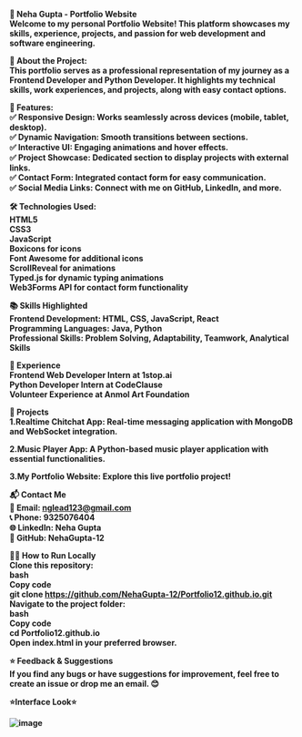 <b>  🚀 Neha Gupta - Portfolio Website <b> <br>
Welcome to my personal Portfolio Website! This platform showcases my skills, experience, projects, and passion for web development and software engineering.

  📄 About the Project:<br>
This portfolio serves as a professional representation of my journey as a Frontend Developer and Python Developer. It highlights my technical skills, work experiences, and projects, along with easy contact options.

  🌟 Features:<br>
✅ Responsive Design: Works seamlessly across devices (mobile, tablet, desktop).<br>
✅ Dynamic Navigation: Smooth transitions between sections.<br>
✅ Interactive UI: Engaging animations and hover effects.<br>
✅ Project Showcase: Dedicated section to display projects with external links.<br>
✅ Contact Form: Integrated contact form for easy communication.<br>
✅ Social Media Links: Connect with me on GitHub, LinkedIn, and more.<br>

  🛠️ Technologies Used:<br>
HTML5<br>
CSS3<br>
JavaScript<br>
Boxicons for icons<br>
Font Awesome for additional icons<br>
ScrollReveal for animations<br>
Typed.js for dynamic typing animations<br>
Web3Forms API for contact form functionality<br>

  📚 Skills Highlighted<br>
Frontend Development: HTML, CSS, JavaScript, React<br>
Programming Languages: Java, Python<br>
Professional Skills: Problem Solving, Adaptability, Teamwork, Analytical Skills<br>

  💼 Experience<br>
Frontend Web Developer Intern at 1stop.ai<br>
Python Developer Intern at CodeClause<br>
Volunteer Experience at Anmol Art Foundation<br>

  📂 Projects<br>
1.Realtime Chitchat App: Real-time messaging application with MongoDB and WebSocket integration.<br>

2.Music Player App: A Python-based music player application with essential functionalities.<br>

3.My Portfolio Website: Explore this live portfolio project!<br>


  📬 Contact Me<br>
📧 Email: nglead123@gmail.com<br>
📞 Phone: 9325076404<br>
🌐 LinkedIn: Neha Gupta<br>
🐙 GitHub: NehaGupta-12<br>

  👩‍💻 How to Run Locally<br>
Clone this repository:<br>
bash<br>
Copy code<br>
git clone https://github.com/NehaGupta-12/Portfolio12.github.io.git<br>
Navigate to the project folder:<br>
bash<br>
Copy code<br>
cd Portfolio12.github.io<br>
Open index.html in your preferred browser.<br>

  ⭐ Feedback & Suggestions<br>
If you find any bugs or have suggestions for improvement, feel free to create an issue or drop me an email. 😊<br>

  ⭐Interface Look⭐<br>
  
![image](https://github.com/user-attachments/assets/fa37337e-076e-406f-ae99-651b3b92686d)
